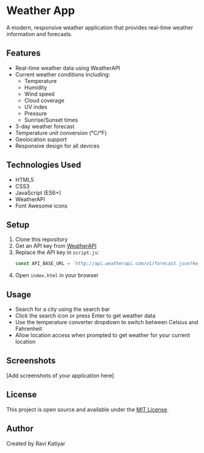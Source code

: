 # Weather App

A modern, responsive weather application that provides real-time weather information and forecasts.

## Features

- Real-time weather data using WeatherAPI
- Current weather conditions including:
  - Temperature
  - Humidity
  - Wind speed
  - Cloud coverage
  - UV index
  - Pressure
  - Sunrise/Sunset times
- 3-day weather forecast
- Temperature unit conversion (°C/°F)
- Geolocation support
- Responsive design for all devices

## Technologies Used

- HTML5
- CSS3
- JavaScript (ES6+)
- WeatherAPI
- Font Awesome icons

## Setup

1. Clone this repository
2. Get an API key from [WeatherAPI](https://www.weatherapi.com/)
3. Replace the API key in `script.js`:
   ```javascript
   const API_BASE_URL = `http://api.weatherapi.com/v1/forecast.json?key=YOUR_API_KEY&days=3&aqi=no&alerts=no&q=`;
   ```
4. Open `index.html` in your browser

## Usage

- Search for a city using the search bar
- Click the search icon or press Enter to get weather data
- Use the temperature converter dropdown to switch between Celsius and Fahrenheit
- Allow location access when prompted to get weather for your current location

## Screenshots

[Add screenshots of your application here]

## License

This project is open source and available under the [MIT License](LICENSE).

## Author

Created by Ravi Katiyar
